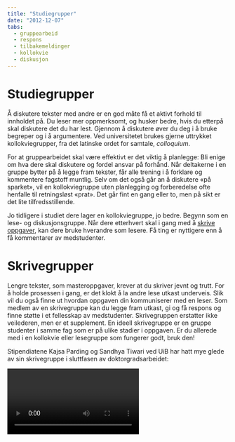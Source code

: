 ```yaml
---
title: "Studiegrupper"
date: "2012-12-07"
tabs:
  - gruppearbeid
  - respons 
  - tilbakemeldinger
  - kollokvie
  - diskusjon
---
```


# Studiegrupper 

Å diskutere tekster med andre er en god måte få et aktivt forhold til innholdet på. Du leser mer oppmerksomt, og husker bedre, hvis du etterpå skal diskutere det du har lest. Gjennom å diskutere øver du deg i å bruke begreper og i å argumentere. Ved universitetet brukes gjerne uttrykket kollokviegrupper, fra det latinske ordet for samtale, _colloquium_. 

For at gruppearbeidet skal være effektivt er det viktig å planlegge: Bli enige om hva dere skal diskutere og fordel ansvar på forhånd. Når deltakerne i en gruppe bytter på å legge fram tekster, får alle trening i å forklare og kommentere fagstoff muntlig. Selv om det også går an å diskutere «på sparket», vil en kollokviegruppe uten planlegging og forberedelse ofte henfalle til retningsløst «prat». Det går fint en gang eller to, men på sikt er det lite tilfredsstillende.

Jo tidligere i studiet dere lager en kollokviegruppe, jo bedre. Begynn som en lese- og diskusjonsgruppe. Når dere etterhvert skal i gang med å [skrive oppgaver](?p=1216), kan dere bruke hverandre som lesere. Få ting er nyttigere enn å få kommentarer av medstudenter.


# Skrivegrupper

Lengre tekster, som masteroppgaver, krever at du skriver jevnt og trutt. For å holde prosessen i gang, er det klokt å la andre lese utkast underveis. Slik vil du også finne ut hvordan oppgaven din kommuniserer med en leser. Som medlem av en skrivegruppe kan du legge fram utkast, gi og få respons og finne støtte i et fellesskap av medstudenter. Skrivegruppen erstatter ikke veilederen, men er et supplement. En ideell skrivegruppe er en gruppe studenter i samme fag som er på ulike stadier i oppgaven. Er du allerede med i en kollokvie eller lesegruppe som fungerer godt, bruk den!

Stipendiatene Kajsa Parding og Sandhya Tiwari ved UiB har hatt mye glede av sin skrivegruppe i sluttfasen av doktorgradsarbeidet:

<Video id="pbH-PqsYxK8" />

## Responsgrupper: Hvordan gi og ta imot tilbakemelding?

Å dele respons er en effektiv måte å utvikle seg som skriver. Noen ganger kan det være vel så lærerikt å kommentere andres arbeid som å få respons på sitt eget. Grunnen er at du lærer mye om å skrive ved å analysere andres tekster, og sette ord på det du ser. 

Tekstene som deles kan være mer eller mindre ferdige.
 
::: tip Før du leverer en tekst til skrivegruppa:
- Informer leserne om hvilken type tekst det er, og hvor den skal inn i oppgaven.
- Tenk over hva du ønsker tilbakemelding på på _dette_ stadiet, og bestill ønsket respons.
:::
::: oppgave Når du leser og gir tilbakemelding, tenk på:

- Les teksten på forhånd.
- Forbered og formuler kommentarene dine skriftlig.
- Begynn med det du oppfatter som tekstens hovedbudskap. 
- Begynn med det positive. Det fins alltid noe godt i en tekst som forfatteren kan videreutvikle.
Fortell hva du synes forfatteren har lykkes med, og hvorfor det fungerer. Uspesifisert ros er ikke til noen nytte.
- Hvis noe oppleves som uklart, spør om det kunne vært formulert på en annen måte i stedet for å bare kritisere.
- Husk at det å levere fra seg en tekst til andre kan være et stort steg å ta for medstudenten din, så les godt og grundig, og gi konstruktive kommentarer.

God tilbakemelding er konkret, konstruktiv og vennlig.
::: 

::: oppgave Når du mottar tilbakemelding:

- Be om tilbakemeldinger som passer for det stadiet du er på (idéfase, argumentasjon eller finpuss). 
- Vær åpen for kommentarene de andre medlemmene av skrivegruppa gir. Husk at de har lagt arbeid i å forstå teksten din.
- Lytt, og skriv ned kommentarene i stedet for å argumentere eller forsvare deg. Selv om du ikke er enig i kommentarene, gjenspeiler de en leseropplevelse som du kan ta hensyn til i det videre arbeidet. Det nye utkastet blir ditt svar.
- En tekst kan alltid bli bedre. Når teksten din blir lest av andre, får du et større perspektiv på muligheter i teksten din.
- Det er du som bestemmer over din tekst. Ta hensyn til kommentarene du mener er relevante, og overse resten.
::: 

Avtal å møtes jevnlig, og møt alltid forberedt. Som medlem av en skrivegruppe får du en uvurderlig drahjelp i oppgavearbeidet. Og når innlevering står for døra, vet du hvor du kan henvende deg for å få en siste gjennomlesning.

<Figure
  src="/images/studiegruppe_sophus.jpg"
  alt="Studenter diskuterer tekstene sine"
  caption="Foto: Simen Kjellin/UiO"
  type=""
/>




